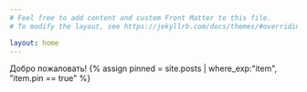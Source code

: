 ```yaml
---
# Feel free to add content and custom Front Matter to this file.
# To modify the layout, see https://jekyllrb.com/docs/themes/#overriding-theme-defaults

layout: home
---
```

Добро пожаловать!
{% assign pinned = site.posts | where_exp:"item", "item.pin == true" %}
